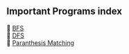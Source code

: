 ## Important Programs index

📜 [BFS](BFS.md) <br/>
📜 [DFS](DFS.md) <br/>
📜 [Paranthesis Matching](ParanthesisMatching.md) <br/>
